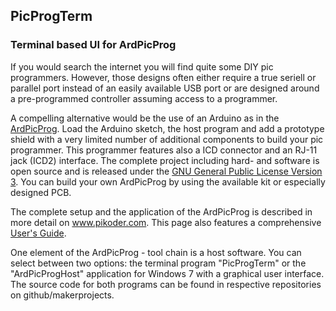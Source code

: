 ## PicProgTerm
### Terminal based UI for ArdPicProg 

If you would search the internet you will find quite some DIY pic programmers. However, those designs often either require a true seriell or parallel port instead of an easily available USB port or are designed around a pre-programmed controller assuming access to a programmer.</div>
	
A compelling alternative would be the use of an Arduino as in the <a href="http://rweather.github.io/ardpicprog/">ArdPicProg</a>. Load the Arduino sketch, the host program and add a prototype shield with a very limited number of additional components to build your pic programmer. This programmer features also a ICD connector and an RJ-11 jack (ICD2) interface. The complete project including hard- and software is open source and is released under the <a href="http://www.gnu.org/licenses/gpl-3.0-standalone.html">GNU General Public License Version 3</a>. You can build your own ArdPicProg by using the available kit or especially designed PCB. 

The complete setup and the application of the ArdPicProg is described in more detail on <a href="http://www.pikoder.com/ArdPicProgEN.htm">www.pikoder.com</a>. This page also features a comprehensive <a href="http://www.pikoder.com/download/ArdPicProg User Guide.pdf">User's Guide</a>. 

One element of the ArdPicProg - tool chain is a host software. You can select between two options: the terminal program "PicProgTerm" or the "ArdPicProgHost" application for Windows 7  with a graphical user interface. The source code for both programs can be found in respective repositories on github/makerprojects.


